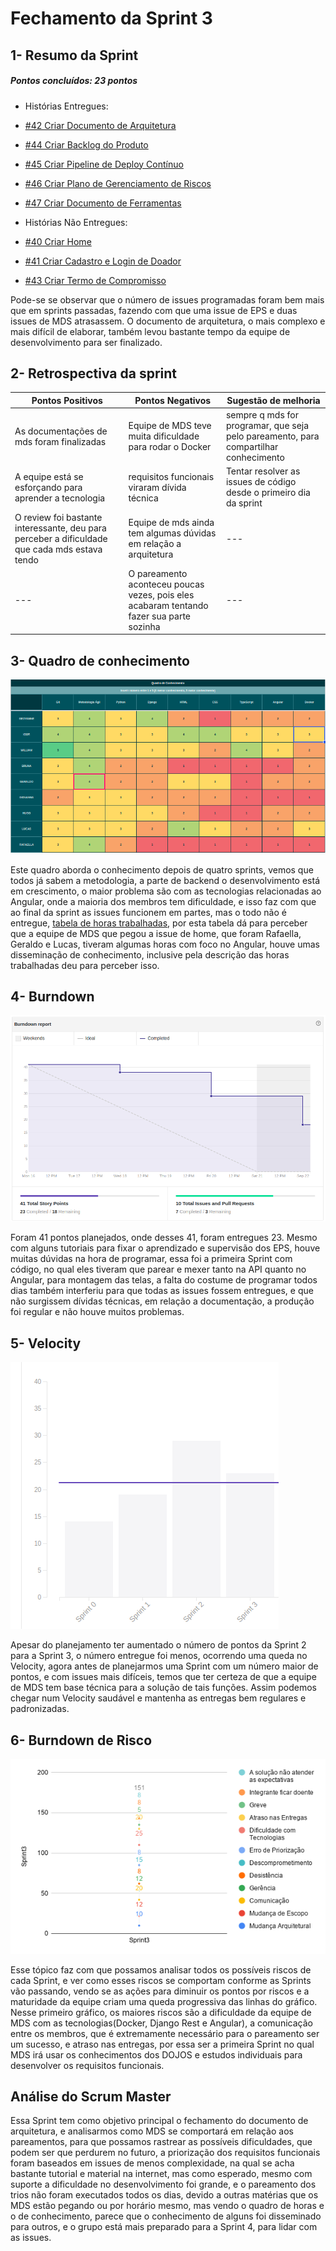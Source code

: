 # Fechamento da Sprint 3

## 1- Resumo da Sprint

##### Pontos concluídos: 23 pontos

- Histórias Entregues:

- [#42 Criar Documento de Arquitetura](https://github.com/fga-eps-mds/2019.2-FoodCare/issues/42)

- [#44 Criar Backlog do Produto](https://github.com/fga-eps-mds/2019.2-FoodCare/issues/44)

- [#45 Criar Pipeline de Deploy Contínuo](https://github.com/fga-eps-mds/2019.2-FoodCare/issues/45)

- [#46 Criar Plano de Gerenciamento de Riscos](https://github.com/fga-eps-mds/2019.2-FoodCare/issues/46)

- [#47 Criar Documento de Ferramentas](https://github.com/fga-eps-mds/2019.2-FoodCare/issues/47)

- Histórias Não Entregues:

- [#40 Criar Home](https://github.com/fga-eps-mds/2019.2-FoodCare/issues/40)

- [#41 Criar Cadastro e Login de Doador](https://github.com/fga-eps-mds/2019.2-FoodCare/issues/41)

- [#43 Criar Termo de Compromisso](https://github.com/fga-eps-mds/2019.2-FoodCare/issues/43)

Pode-se se observar que o número de issues programadas foram bem mais que em sprints passadas, fazendo com que uma issue de EPS  e duas issues de MDS atrasassem. O documento de arquitetura, o mais complexo e mais difícil de elaborar, também levou bastante tempo da equipe de desenvolvimento para ser finalizado.

## 2- Retrospectiva da sprint
|**Pontos Positivos**|**Pontos Negativos**|**Sugestão de melhoria**|
|---|---|---|
|As documentações de mds foram finalizadas|Equipe de MDS teve muita dificuldade para rodar o Docker|sempre q mds for programar, que seja pelo pareamento, para compartilhar conhecimento|
|A equipe está se esforçando para aprender a tecnologia|requisitos funcionais viraram dívida técnica|Tentar resolver as issues de código desde o primeiro dia da sprint |
|O review foi bastante interessante, deu para perceber a dificuldade que cada mds estava tendo|Equipe de mds ainda tem algumas dúvidas em relação a arquitetura|---|
|---|O pareamento aconteceu poucas vezes, pois eles acabaram tentando fazer sua parte sozinha|---|

## 3- Quadro de conhecimento
![Quadro de conhecimento](img3/conhecimento_3.png)

Este quadro aborda o conhecimento depois de quatro sprints, vemos que todos já sabem a metodologia, a parte de backend o desenvolvimento está em crescimento, o maior problema são com as tecnologias relacionadas ao Angular, onde a maioria dos membros tem dificuldade, e isso faz com que ao final da sprint as issues funcionem em partes, mas o todo não é entregue, [tabela de horas trabalhadas](https://docs.google.com/spreadsheets/d/1NrR6Oh-tJsaAimDdOja_gvTsL-g2F_3fklMY8SX_2AQ/edit#gid=644793269), por esta tabela dá para perceber que a equipe de MDS que pegou a issue de home, que foram Rafaella, Geraldo e Lucas, tiveram algumas horas com foco no Angular, houve umas disseminação de conhecimento, inclusive pela descrição das horas trabalhadas deu para perceber isso.

## 4- Burndown
![Burndown](img3/burndown_3.png)

Foram 41 pontos planejados, onde desses 41, foram entregues 23. Mesmo com alguns tutoriais para fixar o aprendizado e  supervisão dos EPS, houve muitas dúvidas na hora de programar, essa foi a primeira Sprint com código, no qual eles tiveram que parear e mexer tanto na API quanto no Angular, para montagem das telas, a falta do costume de programar todos dias também interferiu para que todas as issues fossem entregues, e que não surgissem dívidas técnicas, em relação a documentação, a produção foi regular e não houve muitos problemas.

## 5- Velocity
![Velocity](img3/velocity_3.png)

Apesar do planejamento ter aumentado o número de pontos da Sprint 2 para a Sprint 3, o número entregue foi menos, ocorrendo uma queda no Velocity, agora antes de planejarmos uma Sprint com um número maior de pontos, e com issues mais difíceis, temos que ter certeza de que a equipe de MDS tem base técnica para a solução de tais funções. Assim podemos chegar num Velocity saudável e mantenha as entregas bem regulares e padronizadas.

## 6- Burndown de Risco

![Burndown de Risco](img3/risco_3.png)

Esse tópico faz com que possamos analisar todos os possíveis riscos de cada Sprint, e ver como esses riscos se comportam conforme as Sprints vão passando, vendo se as ações para diminuir os pontos por riscos e a maturidade da equipe criam uma queda progressiva das linhas do gráfico. Nesse primeiro gráfico, os maiores riscos são a dificuldade da equipe de MDS com as tecnologias(Docker, Django Rest e Angular), a comunicação entre os membros, que é extremamente necessário para o pareamento ser um sucesso, e atraso nas entregas, por essa ser a primeira Sprint no qual MDS irá usar os conhecimentos dos DOJOS e estudos individuais para desenvolver os requisitos funcionais.

## Análise do Scrum Master

Essa Sprint tem como objetivo principal o fechamento do documento de arquitetura, e analisarmos como MDS se comportará em relação aos pareamentos, para que possamos rastrear as possíveis dificuldades, que podem ser que perdurem no futuro, a priorização dos requisitos funcionais foram baseados em issues de menos complexidade, na qual se acha bastante tutorial e material na internet, mas como esperado, mesmo com suporte a dificuldade no desenvolvimento foi grande, e o pareamento dos trios não foram executados todos os dias, devido a outras matérias que os MDS estão pegando ou por horário mesmo, mas vendo o quadro de horas e o de conhecimento, parece que o conhecimento de alguns foi disseminado para outros, e o grupo está mais preparado para a Sprint 4, para lidar com as issues.
